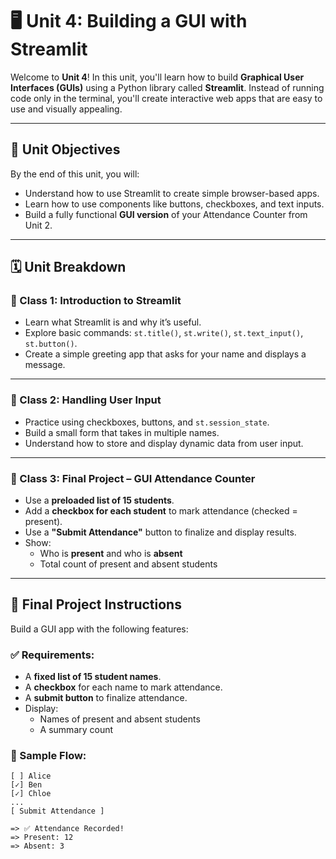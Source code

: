 # 🖥️ Unit 4: Building a GUI with Streamlit

Welcome to **Unit 4**! In this unit, you'll learn how to build **Graphical User Interfaces (GUIs)** using a Python library called **Streamlit**. Instead of running code only in the terminal, you'll create interactive web apps that are easy to use and visually appealing.

---

## 🎯 Unit Objectives

By the end of this unit, you will:

- Understand how to use Streamlit to create simple browser-based apps.
- Learn how to use components like buttons, checkboxes, and text inputs.
- Build a fully functional **GUI version** of your Attendance Counter from Unit 2.

---

## 🗓️ Unit Breakdown

### 📘 Class 1: Introduction to Streamlit

- Learn what Streamlit is and why it’s useful.
- Explore basic commands: `st.title()`, `st.write()`, `st.text_input()`, `st.button()`.
- Create a simple greeting app that asks for your name and displays a message.

---

### 📘 Class 2: Handling User Input

- Practice using checkboxes, buttons, and `st.session_state`.
- Build a small form that takes in multiple names.
- Understand how to store and display dynamic data from user input.

---

### 📘 Class 3: Final Project – GUI Attendance Counter

- Use a **preloaded list of 15 students**.
- Add a **checkbox for each student** to mark attendance (checked = present).
- Use a **"Submit Attendance"** button to finalize and display results.
- Show:
  - Who is **present** and who is **absent**
  - Total count of present and absent students

---

## 🧪 Final Project Instructions

Build a GUI app with the following features:

### ✅ Requirements:

- A **fixed list of 15 student names**.
- A **checkbox** for each name to mark attendance.
- A **submit button** to finalize attendance.
- Display:
  - Names of present and absent students
  - A summary count

### 🔁 Sample Flow:

```plaintext
[ ] Alice
[✓] Ben
[✓] Chloe
...
[ Submit Attendance ]

=> ✅ Attendance Recorded!
=> Present: 12
=> Absent: 3
